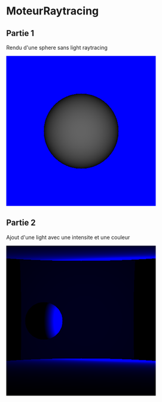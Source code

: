 # MoteurRaytracing
 
## Partie 1

Rendu d'une sphere sans light  raytracing 

<img src="img_rendu/part1.png" />

## Partie 2

Ajout d'une light avec une intensite et une couleur

<img src="img_rendu/part2.png" />